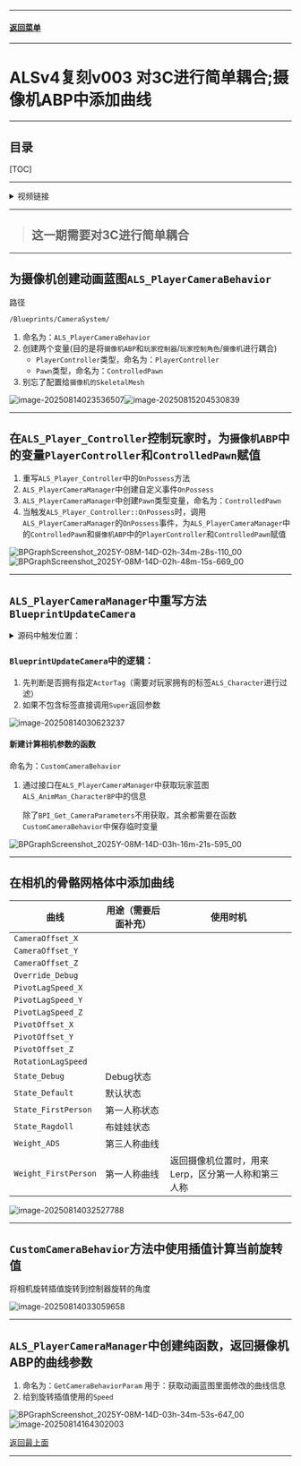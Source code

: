 
------

#### [返回菜单](../ALS_Menu.md)

------

# ALSv4复刻v003 对3C进行简单耦合;摄像机ABP中添加曲线

------

## 目录

[TOC]

------

<details>
<summary>视频链接</summary>

> [高级运动系统解耦和复刻第三期_哔哩哔哩_bilibili](https://www.bilibili.com/video/BV1ja41197XQ?share_source=copy_web&vd_source=ccfefcf8d65f5d070c57cddf34c94047&p=4&spm_id_from=333.788.videopod.episodes)

------

</details>

------

> ## 这一期需要对3C进行简单耦合

------

## 为摄像机创建动画蓝图`ALS_PlayerCameraBehavior`

路径

```
/Blueprints/CameraSystem/
```

1. 命名为：`ALS_PlayerCameraBehavior`
2. 创建两个变量(目的是将`摄像机ABP`和`玩家控制器`/`玩家控制角色`/`摄像机`进行耦合)
   - `PlayerController`类型，命名为：`PlayerController`
   - `Pawn`类型，命名为：`ControlledPawn`
3. 别忘了配置给`摄像机的SkeletalMesh`

![image-20250814023536507](./Image/ALSv4Reproduce_v003/image-20250814023536507.png)![image-20250815204530839](./Image/ALSv4Reproduce_v003/image-20250815204530839.png)

------

## 在`ALS_Player_Controller`控制玩家时，为`摄像机ABP`中的变量`PlayerController`和`ControlledPawn`赋值

1. 重写`ALS_Player_Controller`中的`OnPossess`方法
2. `ALS_PlayerCameraManager`中创建自定义事件`OnPossess`
3. `ALS_PlayerCameraManager`中创建`Pawn`类型变量，命名为：`ControlledPawn`
4. 当触发`ALS_Player_Controller::OnPossess`时，调用`ALS_PlayerCameraManager`的`OnPossess`事件，为`ALS_PlayerCameraManager`中的`ControlledPawn`和`摄像机ABP`中的`PlayerController`和`ControlledPawn`赋值

![BPGraphScreenshot_2025Y-08M-14D-02h-34m-28s-110_00](./Image/ALSv4Reproduce_v003/BPGraphScreenshot_2025Y-08M-14D-02h-34m-28s-110_00.png)![BPGraphScreenshot_2025Y-08M-14D-02h-48m-15s-669_00](./Image/ALSv4Reproduce_v003/BPGraphScreenshot_2025Y-08M-14D-02h-48m-15s-669_00.png)

------

## `ALS_PlayerCameraManager`中重写方法`BlueprintUpdateCamera`


<details>
<summary>源码中触发位置：</summary>

> 会在`UWorld::Tick`中调用更新
>
> 蓝图挂钩允许蓝图覆盖现有的相机行为或实现自定义摄像机。如果此函数返回true，我们将使用给定的返回值并跳过进一步的计算来确定最终相机POV。
>
> ![image-20250814025720255](./Image/ALSv4Reproduce_v003/image-20250814025720255.png)![image-20250814025325037](./Image/ALSv4Reproduce_v003/image-20250814025325037.png)

------

</details>

### `BlueprintUpdateCamera`中的逻辑：

1. 先判断是否拥有指定`ActorTag`（需要对玩家拥有的标签`ALS_Character`进行过滤）
2. 如果不包含标签直接调用`Super`返回参数

![image-20250814030623237](./Image/ALSv4Reproduce_v003/image-20250814030623237.png)

#### 新建计算相机参数的函数

命名为：`CustomCameraBehavior`

1. 通过接口在`ALS_PlayerCameraManager`中获取玩家蓝图`ALS_AnimMan_CharacterBP`中的信息

   除了`BPI_Get_CameraParameters`不用获取，其余都需要在函数`CustomCameraBehavior`中保存临时变量

![BPGraphScreenshot_2025Y-08M-14D-03h-16m-21s-595_00](./Image/ALSv4Reproduce_v003/BPGraphScreenshot_2025Y-08M-14D-03h-16m-21s-595_00.png)


------

## 在相机的骨骼网格体中添加曲线

| 曲线                 | 用途（需要后面补充） | 使用时机                                           |
| -------------------- | -------------------- | -------------------------------------------------- |
| `CameraOffset_X`     |                      |                                                    |
| `CameraOffset_Y`     |                      |                                                    |
| `CameraOffset_Z`     |                      |                                                    |
| `Override_Debug`     |                      |                                                    |
| `PivotLagSpeed_X`    |                      |                                                    |
| `PivotLagSpeed_Y`    |                      |                                                    |
| `PivotLagSpeed_Z`    |                      |                                                    |
| `PivotOffset_X`      |                      |                                                    |
| `PivotOffset_Y`      |                      |                                                    |
| `PivotOffset_Z`      |                      |                                                    |
| `RotationLagSpeed`   |                      |                                                    |
| `State_Debug`        | Debug状态            |                                                    |
| `State_Default`      | 默认状态             |                                                    |
| `State_FirstPerson`  | 第一人称状态         |                                                    |
| `State_Ragdoll`      | 布娃娃状态           |                                                    |
| `Weight_ADS`         | 第三人称曲线         |                                                    |
| `Weight_FirstPerson` | 第一人称曲线         | 返回摄像机位置时，用来Lerp，区分第一人称和第三人称 |

![image-20250814032527788](./Image/ALSv4Reproduce_v003/image-20250814032527788.png)

------

## `CustomCameraBehavior`方法中使用插值计算当前旋转值

将相机旋转插值旋转到控制器旋转的角度

![image-20250814033059658](./Image/ALSv4Reproduce_v003/image-20250814033059658.png)

------

## `ALS_PlayerCameraManager`中创建纯函数，返回摄像机ABP的曲线参数

1. 命名为：`GetCameraBehaviorParam`
   用于：获取动画蓝图里面修改的曲线信息
2. 给到旋转插值使用的`Speed`

![BPGraphScreenshot_2025Y-08M-14D-03h-34m-53s-647_00](./Image/ALSv4Reproduce_v003/BPGraphScreenshot_2025Y-08M-14D-03h-34m-53s-647_00.png)![image-20250814164302003](./Image/ALSv4Reproduce_v003/image-20250814164302003.png)

[返回最上面](#返回菜单)

___________________________________________________________________________________________
